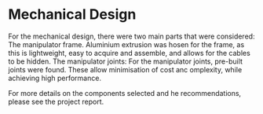 # Mechanical Design
For the mechanical design, there were two main parts that were considered:
The manipulator frame.
Aluminium extrusion was hosen for the frame, as this is lightweight, easy to acquire and assemble, and allows for the cables to be hidden.
The manipulator joints:
For the manipulator joints, pre-built joints were found.
These allow minimisation of cost anc omplexity, while achieving high performance.

For more details on the components selected and he recommendations, please see the project report.

